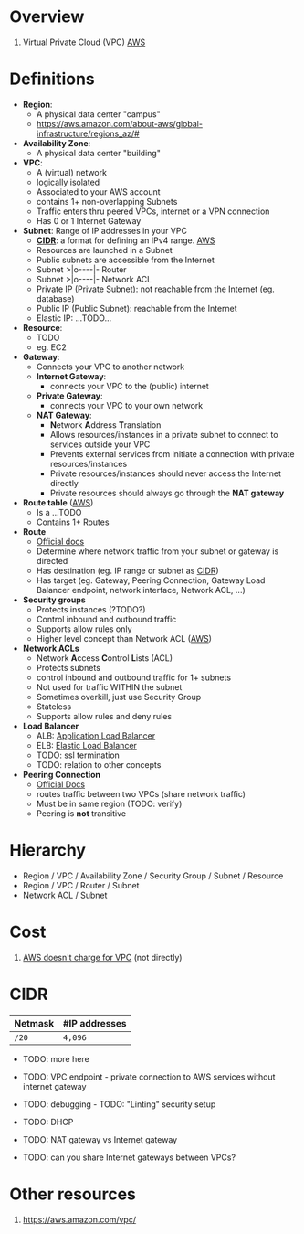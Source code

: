 # Overview
1.  Virtual Private Cloud (VPC) [AWS](https://docs.aws.amazon.com/vpc/latest/userguide/what-is-amazon-vpc.html)


# Definitions
- **Region**:
    - A physical data center "campus"
    - https://aws.amazon.com/about-aws/global-infrastructure/regions_az/#
- **Availability  Zone**:
    - A physical data center "building"
- **VPC**:
    - A (virtual) network
    - logically isolated
    - Associated to your AWS account
    - contains 1+ non-overlapping Subnets
    - Traffic enters thru peered VPCs, internet or a VPN connection
    - Has 0 or 1 Internet Gateway
- **Subnet**: Range of IP addresses in your VPC
    - [**CIDR**](https://en.wikipedia.org/wiki/Classless_Inter-Domain_Routing): a format for defining an IPv4 range. [AWS](https://docs.aws.amazon.com/vpc/latest/userguide/how-it-works.html#vpc-ip-addressing)
    - Resources are launched in a Subnet
    - Public subnets are accessible from the Internet
    - Subnet >|o----|- Router
    - Subnet >|o----|- Network ACL
    - Private IP (Private Subnet): not reachable from the Internet (eg. database)
    - Public IP (Public Subnet): reachable from the Internet
    - Elastic IP: ...TODO...
- **Resource**:
    - TODO
    - eg. EC2
- **Gateway**:
    - Connects your VPC to another network
    - **Internet Gateway**:
        - connects your VPC to the (public) internet
    - **Private Gateway**:
        - connects your VPC to your own network
    - **NAT Gateway**:
        - **N**etwork **A**ddress **T**ranslation
        - Allows resources/instances in a private subnet to connect to services outside your VPC
        - Prevents external services from initiate a connection with private resources/instances
        - Private resources/instances should never access the Internet directly
        - Private resources should always go through the **NAT gateway**
- **Route table** ([AWS](https://docs.aws.amazon.com/vpc/latest/userguide/VPC_Route_Tables.html#RouteTables))
    - Is a ...TODO
    - Contains 1+ Routes
- **Route**
    - [Official docs](https://docs.aws.amazon.com/vpc/latest/userguide/VPC_Route_Tables.html)
    - Determine where network traffic from your subnet or gateway is directed
    - Has destination (eg. IP range or subnet as [CIDR](https://en.wikipedia.org/wiki/Classless_Inter-Domain_Routing))
    - Has target (eg. Gateway, Peering Connection, Gateway Load Balancer endpoint, network interface, Network ACL, ...)
- **Security groups**
    - Protects instances (?TODO?)
    - Control inbound and outbound traffic
    - Supports allow rules only
    - Higher level concept than Network ACL ([AWS](https://docs.aws.amazon.com/vpc/latest/userguide/VPC_Security.html#VPC_Security_Comparison))
- **Network ACLs**
    - Network **A**ccess **C**ontrol **L**ists (ACL)
    - Protects subnets
    - control inbound and outbound traffic for 1+ subnets
    - Not used for traffic WITHIN the subnet
    - Sometimes overkill, just use Security Group
    - Stateless
    - Supports allow rules and deny rules
- **Load Balancer**
    - ALB: [Application Load Balancer](TODO)
    - ELB: [Elastic Load Balancer](TODO)
    - TODO: ssl termination
    - TODO: relation to other concepts
- **Peering Connection**
    - [Official Docs](https://docs.aws.amazon.com/vpc/latest/peering/what-is-vpc-peering.html)
    - routes traffic between two VPCs (share network traffic)
    - Must be in same region (TODO: verify)
    - Peering is **not** transitive


# Hierarchy
- Region / VPC / Availability Zone / Security Group / Subnet / Resource
- Region / VPC / Router / Subnet
- Network ACL / Subnet


# Cost
1. [AWS doesn't charge for VPC](https://aws.amazon.com/vpc/pricing/) (not directly)


# CIDR
|Netmask|#IP addresses|
|---|---|
|`/20`|`4,096`|

- TODO: more here


- TODO: VPC endpoint - private connection to AWS services without internet gateway
- TODO: debugging - TODO: "Linting" security setup
- TODO: DHCP
- TODO: NAT gateway vs Internet gateway
- TODO: can you share Internet gateways between VPCs?

# Other resources
1. https://aws.amazon.com/vpc/
